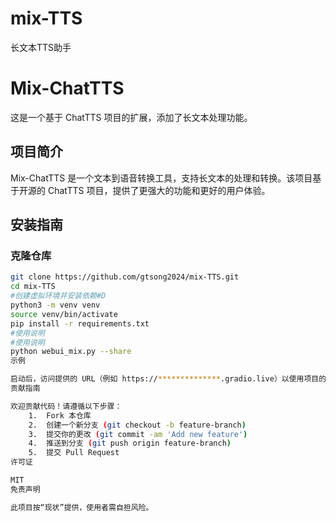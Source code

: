 # mix-TTS
长文本TTS助手
# Mix-ChatTTS

这是一个基于 ChatTTS 项目的扩展，添加了长文本处理功能。

## 项目简介

Mix-ChatTTS 是一个文本到语音转换工具，支持长文本的处理和转换。该项目基于开源的 ChatTTS 项目，提供了更强大的功能和更好的用户体验。

## 安装指南

### 克隆仓库

```bash
git clone https://github.com/gtsong2024/mix-TTS.git
cd mix-TTS
#创建虚拟环境并安装依赖#D
python3 -m venv venv
source venv/bin/activate
pip install -r requirements.txt
#使用说明
#使用说明
python webui_mix.py --share
示例

启动后，访问提供的 URL（例如 https://**************.gradio.live）以使用项目的图形界面。
贡献指南

欢迎贡献代码！请遵循以下步骤：
	1.	Fork 本仓库
	2.	创建一个新分支 (git checkout -b feature-branch)
	3.	提交你的更改 (git commit -am 'Add new feature')
	4.	推送到分支 (git push origin feature-branch)
	5.	提交 Pull Request
许可证

MIT
免责声明

此项目按“现状”提供，使用者需自担风险。
